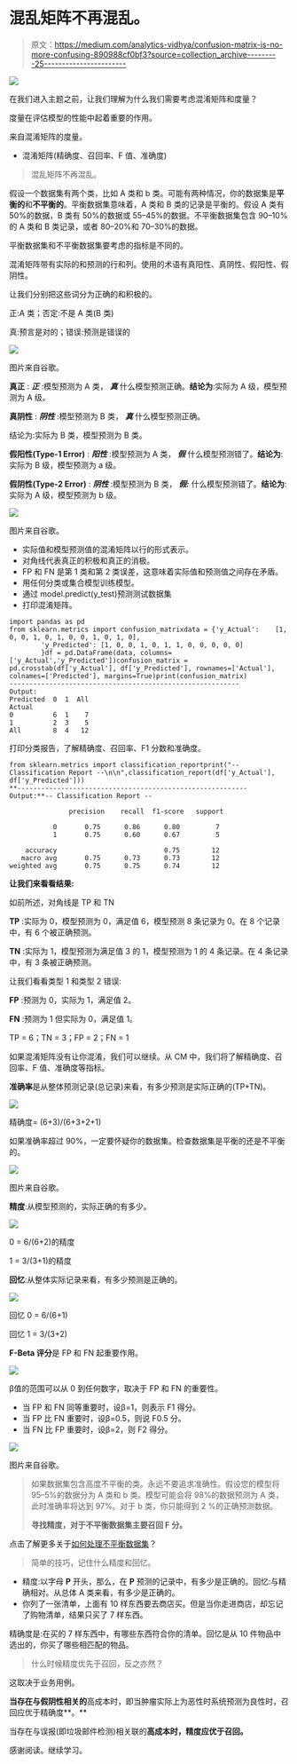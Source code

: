 # 混乱矩阵不再混乱。

> 原文：<https://medium.com/analytics-vidhya/confusion-matrix-is-no-more-confusing-890988cf0bf3?source=collection_archive---------25----------------------->

![](img/bf538d4d422172f08c731053d76ba7de.png)

在我们进入主题之前，让我们理解为什么我们需要考虑混淆矩阵和度量？

度量在评估模型的性能中起着重要的作用。

来自混淆矩阵的度量。

*   混淆矩阵(精确度、召回率、F 值、准确度)

> 混乱矩阵不再混乱。

假设一个数据集有两个类，比如 A 类和 b 类。可能有两种情况，你的数据集是**平衡的**和**不平衡的**。平衡数据集意味着，A 类和 B 类的记录是平衡的。假设 A 类有 50%的数据，B 类有 50%的数据或 55–45%的数据。不平衡数据集包含 90–10%的 A 类和 B 类记录，或者 80–20%和 70–30%的数据。

平衡数据集和不平衡数据集要考虑的指标是不同的。

混淆矩阵带有实际的和预测的行和列。使用的术语有真阳性、真阴性、假阳性、假阴性。

让我们分别把这些词分为正确的和积极的。

正:A 类；否定:不是 A 类(B 类)

真:预言是对的；错误:预测是错误的

![](img/23d62d52a81fe540af7e597ff4255a09.png)

图片来自谷歌。

**真正** : ***正*** :模型预测为 A 类， ***真*** 什么模型预测正确。**结论为**:实际为 A 级，模型预测为 A 级。

**真阴性** : ***阴性*** :模型预测为 B 类， ***真*** 什么模型预测正确。

结论为:实际为 B 类，模型预测为 B 类。

**假阳性(Type-1 Error)** : ***阳性*** :模型预测为 A 类， ***假*** 什么模型预测错了。**结论为**:实际为 B 级，模型预测为 a 级。

**假阴性(Type-2 Error)** : ***阴性*** :模型预测为 B 类， ***假:*** 什么模型预测错了。**结论为**:实际为 A 级，模型预测为 b 级。

![](img/ab844afbb8f46aea680127c916f5c2f2.png)

图片来自谷歌。

*   实际值和模型预测值的混淆矩阵以行的形式表示。
*   对角线代表真正的积极和真正的消极。
*   FP 和 FN 是第 1 类和第 2 类误差，这意味着实际值和预测值之间存在矛盾。
*   用任何分类或集合模型训练模型。
*   通过 model.predict(y_test)预测测试数据集
*   打印混淆矩阵。

```
import pandas as pd
from sklearn.metrics import confusion_matrixdata = {'y_Actual':    [1, 0, 0, 1, 0, 1, 0, 0, 1, 0, 1, 0],
        'y_Predicted': [1, 0, 0, 1, 0, 1, 1, 0, 0, 0, 0, 0]
        }df = pd.DataFrame(data, columns=['y_Actual','y_Predicted'])confusion_matrix = pd.crosstab(df['y_Actual'], df['y_Predicted'], rownames=['Actual'], colnames=['Predicted'], margins=True)print(confusion_matrix)
----------------------------------------------------------
Output:
Predicted  0  1  All
Actual              
0          6  1    7
1          2  3    5
All        8  4   12
```

打印分类报告，了解精确度、召回率、F1 分数和准确度。

```
from sklearn.metrics import classification_reportprint("-- Classification Report --\n\n",classification_report(df['y_Actual'], df['y_Predicted']))
**----------------------------------------------------------
Output:**-- Classification Report --

               precision    recall  f1-score   support

           0       0.75      0.86      0.80         7
           1       0.75      0.60      0.67         5

    accuracy                           0.75        12
   macro avg       0.75      0.73      0.73        12
weighted avg       0.75      0.75      0.74        12
```

**让我们来看看结果:**

如前所述，对角线是 TP 和 TN

**TP** :实际为 0，模型预测为 0，满足值 6，模型预测 8 条记录为 0。在 8 个记录中，有 6 个被正确预测。

**TN** :实际为 1，模型预测为满足值 3 的 1，模型预测为 1 的 4 条记录。在 4 条记录中，有 3 条被正确预测。

让我们看看类型 1 和类型 2 错误:

**FP** :预测为 0，实际为 1，满足值 2。

**FN** :预测为 1 但实际为 0，满足值 1。

TP = 6；TN = 3；FP = 2；FN = 1

如果混淆矩阵没有让你混淆，我们可以继续。从 CM 中，我们将了解精确度、召回率、F 值、准确度等指标。

**准确率**是从整体预测记录(总记录)来看，有多少预测是实际正确的(TP+TN)。

![](img/a6f6d8d0c38d99bd7a50f4d7e064af4c.png)

精确度= (6+3)/(6+3+2+1)

如果准确率超过 90%，一定要怀疑你的数据集。检查数据集是平衡的还是不平衡的。

![](img/b7e8ed07b4be80010fb970413d9fc555.png)

图片来自谷歌。

**精度**:从模型预测的，实际正确的有多少。

![](img/a3d0425a07e33ec943cef3e67ace91ac.png)

0 = 6/(6+2)的精度

1 = 3/(3+1)的精度

**回忆**:从整体实际记录来看，有多少预测是正确的。

![](img/327058c7f7e869b5fe747c595959a981.png)

回忆 0 = 6/(6+1)

回忆 1 = 3/(3+2)

**F-Beta 评分**是 FP 和 FN 起重要作用。

![](img/860e8d8303458ef652e6e1174bbf9de2.png)

β值的范围可以从 0 到任何数字，取决于 FP 和 FN 的重要性。

*   当 FP 和 FN 同等重要时，设β=1，则表示
    F1 得分。
*   当 FP 比 FN 重要时，设β=0.5，则说 F0.5 分。
*   当 FN 比 FP 重要时，设β=2，则 F2 得分。

![](img/31236f268de9c9dcf3550b54c7abd9ce.png)

图片来自谷歌。

> 如果数据集包含高度不平衡的类。永远不要追求准确性。假设您的模型将 95–5%的数据分为 A 类和 b 类。模型可能会将 98%的数据预测为 A 类，此时准确率将达到 97%。对于 b 类，你只能得到 2 %的正确预测数据。
> 
> **寻找精度，对于不平衡数据集主要召回 F 分。**

点击了解更多关于[如何处理不平衡数据集](/analytics-vidhya/how-to-handle-imbalanced-dataset-b3dc05b85bf9)？

> 简单的技巧，记住什么精度和回忆。

*   精度:以字母 **P** 开头，那么，在 **P** 预测的记录中，有多少是正确的。回忆:与精确相对。从总体 A 类来看，有多少是正确的。
*   你列了一张清单，上面有 10 样东西要去商店买。但是当你走进商店，却忘记了购物清单，结果只买了 7 样东西。

精确度是:在买的 7 样东西中，有哪些东西符合你的清单。回忆是从 10 件物品中选出的，你买了哪些相匹配的物品。

> 什么时候精度优先于召回，反之亦然？

这取决于业务用例。

**当存在与假阴性相关的**高成本时，即当肿瘤实际上为恶性时系统预测为良性时，召回应优于精确度**。**

当存在与误报(即垃圾邮件检测)相关联的**高成本时，**精度应优于召回**。**

感谢阅读。继续学习。
